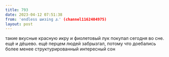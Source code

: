 ```yaml
---
title: 793
date: 2023-04-12 07:51:38
from: 'endless шизing ⍼' (channel1162404975)
layout: post
---
```


такие вкусные красную икру и фиолетовый лук покупал сегодня во сне. ещё и дёшево.
ещё перцем людей забрызгал, потому что доебались
более менее структурированный интересный сон

